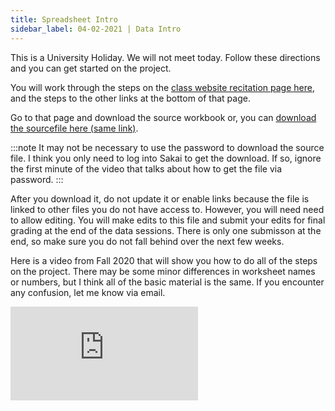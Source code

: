 ```yaml
---
title: Spreadsheet Intro
sidebar_label: 04-02-2021 | Data Intro
---
```


This is a University Holiday. We will not meet today. Follow these directions and you can get started on the project.

You will work through the steps on the [class website recitation page here](https://ils.unc.edu/courses/2021_spring/inls161_001/11b.01.formatting.html), and the steps to the other links at the bottom of that page.

Go to that page and download the source workbook or, you can [download the sourcefile here (same link)](https://sakai.unc.edu/access/content/group/c133eae3-71e7-47b0-be54-567e2a25f167/materials/04/task04.datasets.xlsx).

:::note
It may not be necessary to use the password to download the source file. I think you only need to log into Sakai to get the download. If so, ignore the first minute of the video that talks about how to get the file via password.
:::

After you download it, do not update it or enable links because the file is linked to other files you do not have access to. However, you will need need to allow editing. You will make edits to this file and submit your edits for final grading at the end of the data sessions. There is only one submisson at the end, so make sure you do not fall behind over the next few weeks.

Here is a video from Fall 2020 that will show you how to do all of the steps on the project. There may be some minor differences in worksheet names or numbers, but I think all of the basic material is the same. If you encounter any confusion, let me know via email.

<div class='embed-container'><iframe src='https://uncch.hosted.panopto.com/Panopto/Pages/Embed.aspx?id=9c61229e-81f0-4bcb-8dc3-ac520137a074&autoplay=false&offerviewer=true&showtitle=true&showbrand=false&start=0&interactivity=all' frameborder='0' allowfullscreen></iframe></div>
